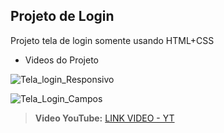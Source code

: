 ## Projeto de Login
 Projeto tela de login somente usando HTML+CSS


- Videos do Projeto
  
![Tela_login_Responsivo](https://github.com/schuuulz/projeto-login/assets/126026883/fb90c12e-7774-4426-ac37-4056e645c4cb)

![Tela_Login_Campos](https://github.com/schuuulz/projeto-login/assets/126026883/17f09a80-177e-47fc-94d8-4e1d173bbdf4)

> **Video YouTube:** [LINK VIDEO - YT](https://youtu.be/xSZagrRLuiw)